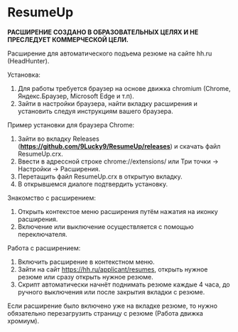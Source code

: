 # ResumeUp
**РАСШИРЕНИЕ СОЗДАНО В ОБРАЗОВАТЕЛЬНЫХ ЦЕЛЯХ И НЕ ПРЕСЛЕДУЕТ КОММЕРЧЕСКОЙ ЦЕЛИ.**

Расширение для автоматического подъема резюме на сайте hh.ru (HeadHunter).

Установка:
1. Для работы требуется браузер на основе движка chromium (Chrome, Яндекс.Браузер, Microsoft Edge и т.п).
2. Зайти в настройки браузера, найти вкладку расширения и установить следуя инструкциям вашего браузера.

Пример установки для браузера Chrome:
1. Зайти во вкладку Releases (**https://github.com/9Lucky9/ResumeUp/releases**) и скачать файл ResumeUp.crx.
1. Ввести в адрессной строке chrome://extensions/ или Три точки -> Настройки -> Расширения.
2. Перетащить файл ResumeUp.crx в открытую вкладку.
3. В открывшемся диалоге подтвердить установку.

Знакомство с расширением:
1. Открыть контекстое меню расширения путём нажатия на иконку расширения.
2. Включение или выключение осуществляется с помощью переключателя.

Работа с расширением:
1. Включить расширение в контекстном меню.
2. Зайти на сайт https://hh.ru/applicant/resumes, открыть нужное резюме или сразу открыть нужное резюме.
3. Скрипт автоматически начнёт поднимать резюме каждые 4 часа, до ручного выключения или после закрытия вкладки с резюме.

Если расширение было включено уже на вкладке резюме, то нужно обязательно перезагрузить страницу с резюме (Работа движка хромиум).
